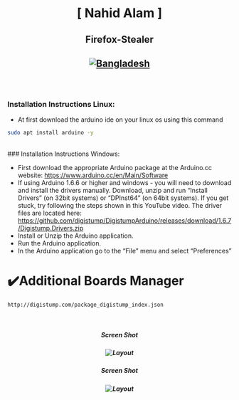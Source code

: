 <h1 align="center">
[ Nahid Alam ]
</h1>

<h2 align="center">
Firefox-Stealer
</h2>
<h2 align="center">
<a href="https://github.com/illusiondemon"><img title="Bangladesh" src="https://img.shields.io/badge/MADE%20IN-BANGLADESH-green?colorA=%23ff0000&colorB=%23017e40&style=flat"></a> 
</p><br>


### Installation Instructions Linux:
- At first download the arduino ide on your linux os using this command
```bash
sudo apt install arduino -y
```
<br>
### Installation Instructions Windows:

- First download the appropriate Arduino package at the Arduino.cc website: https://www.arduino.cc/en/Main/Software
- If using Arduino 1.6.6 or higher and windows - you will need to download and install the drivers manually. Download, unzip and run “Install Drivers” (on 32bit systems) or “DPInst64” (on 64bit systems). If you get stuck, try following the steps shown in this YouTube video. The driver files are located here: https://github.com/digistump/DigistumpArduino/releases/download/1.6.7/Digistump.Drivers.zip
- Install or Unzip the Arduino application.
- Run the Arduino application.
- In the Arduino application go to the “File” menu and select “Preferences”

# :heavy_check_mark:Additional Boards Manager
```bash
http://digistump.com/package_digistump_index.json
```
<br>
 <h5 align="center">Screen Shot<h5>
<p align="center">
  <img alt="Layout" src="https://user-images.githubusercontent.com/88379378/174564168-9a7d250e-3f64-48d4-9b06-cfe422cd4b84.gif">
</p>
 <h5 align="center">Screen Shot<h5>
<p align="center">
  <img alt="Layout" src="https://user-images.githubusercontent.com/88379378/174564350-0bcf1f85-602e-4560-8f04-707e8b5bfeb6.jpg">
</p>
